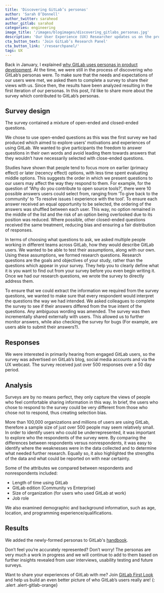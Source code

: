 ```yaml
---
title: 'Discovering GitLab’s personas'
author: 'Sarah O’Donnell'
author_twitter: saraheod
author_gitlab: sarahod
categories: engineering
image_title: '/images/blogimages/discovering_gitlabs_personas.jpg'
description: 'Our User Experience (UX) Researcher updates us on the progress of GitLab’s personas'
cta_button_text: 'Join GitLab’s Research Panel'
cta_button_link: '/researchpanel/'
tags: UX
---
```


Back in January, I explained [why GitLab uses personas in product development](/blog/2017/01/09/the-importance-of-ux-personas/). At the time, we were still in the process of discovering who GitLab’s personas were. To make sure that the needs and expectations of our users were met, we asked them to complete a survey to share their views with us. Since then, the results have been analyzed resulting in the first iteration of our personas. In this post, I’d like to share more about the survey which contributed to GitLab’s personas.

## Survey design

The survey contained a mixture of open-ended and closed-ended questions.

We chose to use open-ended questions as this was the first survey we had produced which aimed to explore users’ motivations and experiences of using GitLab. We wanted to give participants the freedom to answer questions in their own words and avoid leading them towards answers that they wouldn’t have necessarily selected with close-ended questions.

Studies have shown that people tend to focus more on earlier (primacy effect) or later (recency effect) options, with less time spent evaluating middle options. This suggests  the order in which we present questions to our users may affect the way they respond to them. For example, for the question of ‘Why do you contribute to open source tools?’, there were 10 possible answers users could select from, ranging from ‘To give back to the community’ to ‘To resolve issues I experience with the tool’. To ensure each answer received an equal opportunity to be selected, the ordering of the answers was shuffled between each user. This way, no option remained in the middle of the list and the risk of an option being overlooked due to its position was reduced. Where possible, other closed-ended questions received the same treatment, reducing bias and ensuring a fair distribution of responses.

In terms of choosing what questions to ask, we asked multiple people working in different teams across GitLab, how they would describe GitLab users. We wanted to be able to test their assumptions, along with our own. Using these assumptions, we formed research questions. Research questions are the goals and objectives of your study, rather than the questions which appear in your survey. They help you to clearly define what it is you want to find out from your survey before you even begin writing it. Once we had our research questions, we wrote the survey to directly address them.

To ensure that we could extract the information we required from the survey questions, we wanted to make sure that every respondent would interpret the questions the way we had intended. We asked colleagues to complete the survey to see if their answers differed from the true intent of the questions. Any ambiguous wording was amended. The survey was then incrementally shared externally with users. This allowed us to further monitor answers, while also checking the survey for bugs (For example, are users able to submit their answers?).

## Responses

We were interested in primarily hearing from engaged GitLab users, so the survey was advertised on GitLab’s blog, social media accounts and via the UX webcast. The survey received just over 500 responses over a 50 day period.

## Analysis

Surveys are by no means perfect, they only capture the views of people who feel comfortable sharing information in this way. In brief, the users who chose to respond to the survey could be very different from those who chose not to respond, thus creating selection bias.

More than 100,000 organizations and millions of users are using GitLab, therefore a sample size of just over 500 people may seem relatively small. In order to identify users who could be underrepresented, it was important to explore who the respondents of the survey were. By comparing the differences between respondents versus nonrespondents, it was easy to identify where the weaknesses were in the data collected and to determine what needed further research. Equally so, it also highlighted the strengths of the data and what could be reported on with near certainty.

Some of the attributes we compared between respondents and nonrespondents included:

 - Length of time using GitLab
 - GitLab edition (Community vs Enterprise)
 - Size of organization (for users who used GitLab at work)
 - Job role

 We also examined demographic and background information, such as age, location, and programming experience/qualifications.


## Results

We added the newly-formed personas to GitLab's [handbook](/handbook/product/personas/#user-personas).

Don’t feel you’re accurately represented? Don’t worry! The personas are very much a work in progress and we will continue to add to them based on further insights revealed from user interviews, usability testing and future surveys.

Want to share your experiences of GitLab with me? Join [GitLab First Look](/community/gitlab-first-look/) and help us build an even better picture of who GitLab’s users really are!
{: .alert .alert-gitlab-orange}
